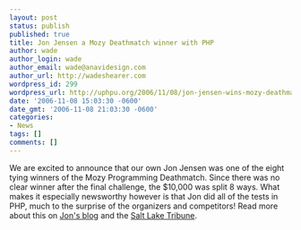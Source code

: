 ```yaml
---
layout: post
status: publish
published: true
title: Jon Jensen a Mozy Deathmatch winner with PHP
author: wade
author_login: wade
author_email: wade@anavidesign.com
author_url: http://wadeshearer.com
wordpress_id: 299
wordpress_url: http://uphpu.org/2006/11/08/jon-jensen-wins-mozy-deathmatch-with-php/
date: '2006-11-08 15:03:30 -0600'
date_gmt: '2006-11-08 21:03:30 -0600'
categories:
- News
tags: []
comments: []
---
```

<p>We are excited to announce that our own Jon Jensen was one of the eight tying winners of the Mozy Programming Deathmatch. Since there was no clear winner after the final challenge, the $10,000 was split 8 ways. What makes it especially newsworthy however is that Jon did all of the tests in PHP, much to the surprise of the organizers and competitors! Read more about this on <a href="http://jenseng.com/archives/000052.html">Jon's blog</a> and the <a href="http://www.sltrib.com/business/ci_4614537">Salt Lake Tribune</a>.</p>
